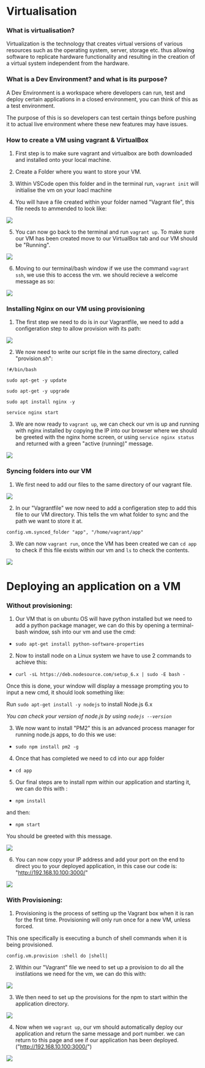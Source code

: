 # Virtualisation

### What is virtualisation?

Virtualization is the technology that creates virtual versions of various resources such as the operating system, server, storage etc. thus allowing software to replicate hardware functionality and resulting in the creation of a virtual system independent from the hardware.

### What is a Dev Environment? and what is its purpose?

A Dev Environment is a workspace where developers can run, test and deploy certain applications in a closed environment, you can think of this as a test environment. 

The purpose of this is so developers can test certain things before pushing it to actual live environment where these new features may have issues.

### How to create a VM using vagrant & VirtualBox

1. First step is to make sure vagrant and virtualbox are both downloaded and installed onto your local machine. 

2. Create a Folder where you want to store your VM. 

3. Within VSCode open this folder and in the terminal run, `vagrant init` will initialise the vm on your loacl machine 

4. You will have a file created within your folder named "Vagrant file", this file needs to ammended to look like: 

![](image1..png)

5. You can now go back to the terminal and run `vagrant up`. To make sure our VM has been created move to our VirtualBox tab and our VM should be "Running".

![](image3.png)

6. Moving to our terminal/bash window if we use the command `vagrant ssh`, we use this to access the vm. we should recieve a welcome message as so:

![](image2.png)

### Installing Nginx on our VM using provisioning

1. The first step we need to do is in our Vagrantfile, we need to add a configeration step to allow provision with its path:

![](image4.png)
 
2. We now need to write our script file in the same directory, called "provision.sh":

```
!#/bin/bash

sudo apt-get -y update 

sudo apt-get -y upgrade 

sudo apt install nginx -y 

service nginx start
```

3. We are now ready to `vagrant up`, we can check our vm is up and running with nginx installed by copying the IP into our browser where we should be greeted with the nginx home screen, or using `service nginx status` and returned with a green "active (running)" message.

![](image5.png)

### Syncing folders into our VM

1. We first need to add our files to the same directory of our vagrant file.

![](image6.png)

2. In our "Vagrantfile" we now need to add a configeration step to add this file to our VM directory. This tells the vm what folder to sync and the path we want to store it at.

`config.vm.synced_folder "app", "/home/vagrant/app"`

3. We can now `vagrant run`, once the VM has been created we can `cd app` to check if this file exists within our vm and `ls` to check the contents.

![](image7.png)

# Deploying an application on a VM

### Without provisioning:

1. Our VM that is on ubuntu OS will have python installed but we need to add  a python package manager, we can do this by opening a terminal-bash window, ssh into our vm and use the cmd:

- `sudo apt-get install python-software-properties`

2. Now to install node on a Linux system we have to use 2 commands to achieve this:

- `curl -sL https://deb.nodesource.com/setup_6.x | sudo -E bash -`

Once this is done, your window will display a message prompting you to input a new cmd, it should look something like: 

Run `sudo apt-get install -y nodejs` to install Node.js 6.x

*You can check your version of node.js by using `nodejs --version`*

3. We now want to install "PM2" this is an advanced process manager for running node.js apps, to do this we use:

- `sudo npm install pm2 -g`

4. Once that has completed we need to cd into our app folder

- `cd app`

5. Our final steps are to install npm within our application and starting it, we can do this with :

- `npm install`

and then:

- `npm start`

You should be greeted with this message.

![](image8.png)

6. You can now copy your IP address and add your port on the end to direct you to your deployed application, in this case our code is: "http://192.168.10.100:3000/"

![](image9.png)

### With Provisioning:

1. Provisioning is the process of setting up the Vagrant box when it is ran for the first time. Provisioning will only run once for a new VM, unless forced.

This one specifically is executing a bunch of shell commands when it is being provisioned.

`config.vm.provision :shell do |shell|`

2. Within our "Vagrant" file we need to set up a provision to do all the instilations we need for the vm, we can do this with:

![](image10.png)

3. We then need to set up the provisions for the npm to start within the application directory. 

![](image11.png)

4. Now when we `vagrant up`, our vm should automatically deploy our application and return the same message and port number. we can return to this page and see if our application has been deployed. ("http://192.168.10.100:3000/")

![](image9.png)

